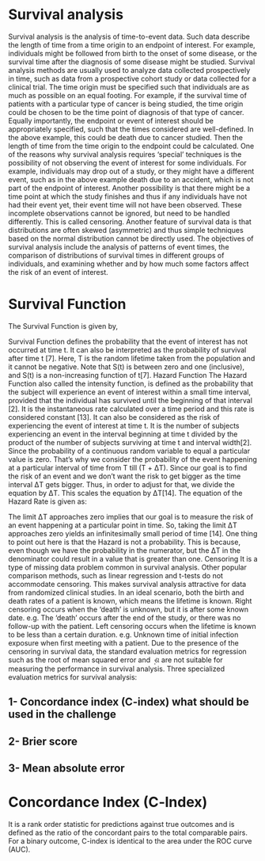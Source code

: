 # Survival analysis
Survival analysis is the analysis of time-to-event data. Such data describe the length of time from a time origin to an endpoint of interest. For example, individuals might be followed from birth to the onset of some disease, or the survival time after the diagnosis of some disease might be studied. Survival analysis methods are usually used to analyze data collected prospectively in time, such as data from a prospective cohort study or data collected for a clinical trial.
The time origin must be specified such that individuals are as much as possible on an equal footing. For example, if the survival time of patients with a particular type of cancer is being studied, the time origin could be chosen to be the time point of diagnosis of that type of cancer. Equally importantly, the endpoint or event of interest should be appropriately specified, such that the times considered are well-defined. In the above example, this could be death due to cancer studied. Then the length of time from the time origin to the endpoint could be calculated.
One of the reasons why survival analysis requires ‘special’ techniques is the possibility of not observing the event of interest for some individuals. For example, individuals may drop out of a study, or they might have a different event, such as in the above example death due to an accident, which is not part of the endpoint of interest. Another possibility is that there might be a time point at which the study finishes and thus if any individuals have not had their event yet, their event time will not have been observed. These incomplete observations cannot be ignored, but need to be handled differently. This is called censoring. Another feature of survival data is that distributions are often skewed (asymmetric) and thus simple techniques based on the normal distribution cannot be directly used.
The objectives of survival analysis include the analysis of patterns of event times, the comparison of distributions of survival times in different groups of individuals, and examining whether and by how much some factors affect the risk of an event of interest.
# Survival Function
The Survival Function is given by,

Survival Function defines the probability that the event of interest has not occurred at time t. It can also be interpreted as the probability of survival after time t [7]. Here, T is the random lifetime taken from the population and it cannot be negative. Note that S(t) is between zero and one (inclusive), and S(t) is a non-increasing function of t[7].
Hazard Function
The Hazard Function also called the intensity function, is defined as the probability that the subject will experience an event of interest within a small time interval, provided that the individual has survived until the beginning of that interval [2]. It is the instantaneous rate calculated over a time period and this rate is considered constant [13]. It can also be considered as the risk of experiencing the event of interest at time t. It is the number of subjects experiencing an event in the interval beginning at time t divided by the product of the number of subjects surviving at time t and interval width[2].
Since the probability of a continuous random variable to equal a particular value is zero. That’s why we consider the probability of the event happening at a particular interval of time from T till (T + ΔT). Since our goal is to find the risk of an event and we don’t want the risk to get bigger as the time interval ΔT gets bigger. Thus, in order to adjust for that, we divide the equation by ΔT. This scales the equation by ΔT[14]. The equation of the Hazard Rate is given as:

The limit ΔT approaches zero implies that our goal is to measure the risk of an event happening at a particular point in time. So, taking the limit ΔT approaches zero yields an infinitesimally small period of time [14].
One thing to point out here is that the Hazard is not a probability. This is because, even though we have the probability in the numerator, but the ΔT in the denominator could result in a value that is greater than one.
Censoring
It is a type of missing data problem common in survival analysis. Other popular comparison methods, such as linear regression and t-tests do not accommodate censoring. This makes survival analysis attractive for data from randomized clinical studies.
In an ideal scenario, both the birth and death rates of a patient is known, which means the lifetime is known.
Right censoring occurs when the ‘death’ is unknown, but it is after some known date. e.g. The ‘death’ occurs after the end of the study, or there was no follow-up with the patient.
Left censoring occurs when the lifetime is known to be less than a certain duration. e.g. Unknown time of initial infection exposure when first meeting with a patient.
Due to the presence of the censoring in survival data, the standard evaluation metrics for regression such as the root of mean squared error and ܴ ଶ are not suitable for measuring the performance in survival analysis. Three specialized evaluation metrics for survival analysis:
## 1- Concordance index (C-index) what should be used in the challenge
## 2- Brier score
## 3- Mean absolute error
# Concordance Index (C‐Index)
It is a rank order statistic for predictions against true outcomes and is defined as the ratio of the concordant pairs to the total comparable pairs. For a binary outcome, C-index is identical to the area under the ROC curve (AUC).
